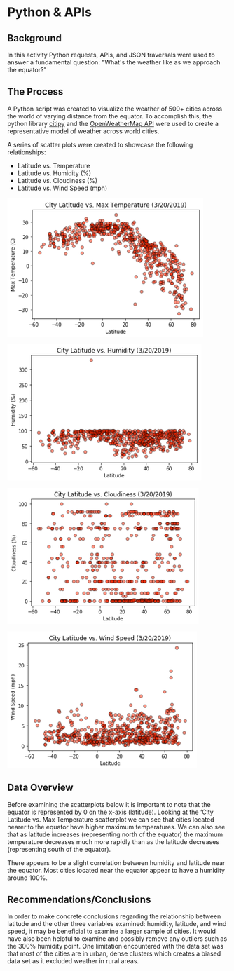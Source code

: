 # Python & APIs

## Background

In this activity Python requests, APIs, and JSON traversals were used to answer a fundamental question: "What's the weather like as we approach the equator?"

## The Process

A Python script was created to visualize the weather of 500+ cities across the world of varying distance from the equator. To accomplish this, the python library [citipy](https://pypi.python.org/pypi/citipy) and the [OpenWeatherMap API](https://openweathermap.org/api) were used to create a representative model of weather across world cities.

A series of scatter plots were created to showcase the following relationships:

* Latitude vs. Temperature
* Latitude vs. Humidity (%)
* Latitude vs. Cloudiness (%)
* Latitude vs. Wind Speed (mph)

![Temperature vs. Latitude](images/lat_vs_temp.png)

![Temperature vs. Latitude](images/lat_vs_humidity.png)

![Temperature vs. Latitude](images/lat_vs_cloudiness.png)

![Temperature vs. Latitude](images/lat_vs_windspeed.png)

## Data Overview

Before examining the scatterplots below it is important to note that the equator is represented by 0 on the x-axis (latitude).  Looking at the ‘City Latitude vs. Max Temperature scatterplot we can see that cities located nearer to the equator have higher maximum temperatures.  We can also see that as latitude increases (representing north of the equator) the maximum temperature decreases much more rapidly than as the latitude decreases (representing south of the equator).

There appears to be a slight correlation between humidity and latitude near the equator.  Most cities located near the equator appear to have a humidity around 100%. 

## Recommendations/Conclusions

In order to make concrete conclusions regarding the relationship between latitude and the other three variables examined: humidity, latitude, and wind speed, it may be beneficial to examine a larger sample of cities.  It would have also been helpful to examine and possibly remove any outliers such as the 300% humidity point. One limitation encountered with the data set was that most of the cities are in urban, dense clusters which creates a biased data set as it excluded weather in rural areas.